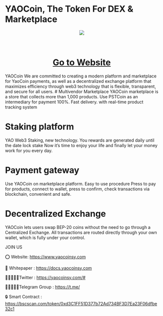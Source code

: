# YAOCoin, The Token For DEX & Marketplace
<div align="center"><img src="https://yaocoinsy.com/wp-content/uploads/2024/10/tokenyao-img1.fw_.png" /><br />
</div>
<div align="center">
  <h1><br />
    <a href="https://yaocoinsy.com/" target="_blank">Go to Website<br />
    </a></h1>
</div>
YAOCoin We are committed to creating a modern platform and marketplace for YaoCoin payments, as well as a decentralized exchange platform that maximizes efficiency through web3 technology that is flexible, transparent, and secure for all users.
# Multivendor Marketplace
YAOCoin marketplace is a store that collects more than 1,000 products. Use PSTCoin as an intermediary for payment 100%. Fast delivery. with real-time product tracking system

# Staking platform
YAO Web3 Staking, new technology. You rewards are generated daily until the date lock stake Now it’s time to enjoy your life and finally let your money work for you every day.

# Payment gateway
Use YAOCoin on marketplace platform. Easy to use procedure Press to pay for products, connect to wallet, press to confirm, check transactions via blockchain, convenient and safe.

# Decentralized Exchange
YAOCoin lets users swap BEP-20 coins without the need to go through a Centralized Exchange. All transactions are routed directly through your own wallet, which is fully under your control.

JOIN US

⭕ Website: https://www.yaocoinsy.com

📄 Whitepaper : https://docs.yaocoinsy.com

👨🏿‍🤝‍👨🏿Twitter : https://yaocoinsy.com/#

👨🏿‍🤝‍👨🏿Telegram Group : https://t.me/

🔒 Smart Contract : https://bscscan.com/token/0xd3C1FF51D377b72Ad734BF3D7Ea23F06dfbe32c1

